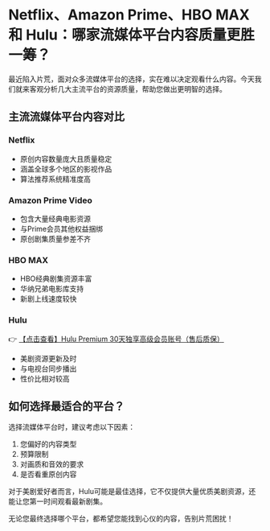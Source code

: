 # Netflix、Amazon Prime、HBO MAX 和 Hulu：哪家流媒体平台内容质量更胜一筹？

最近陷入片荒，面对众多流媒体平台的选择，实在难以决定观看什么内容。今天我们就来客观分析几大主流平台的资源质量，帮助您做出更明智的选择。

## 主流流媒体平台内容对比

### Netflix
- 原创内容数量庞大且质量稳定
- 涵盖全球多个地区的影视作品
- 算法推荐系统精准度高

### Amazon Prime Video
- 包含大量经典电影资源
- 与Prime会员其他权益捆绑
- 原创剧集质量参差不齐

### HBO MAX
- HBO经典剧集资源丰富
- 华纳兄弟电影库支持
- 新剧上线速度较快

### Hulu
👉 [【点击查看】Hulu Premium 30天独享高级会员账号（售后质保）](https://bit.ly/HuLu_vip)
- 美剧资源更新及时
- 与电视台同步播出
- 性价比相对较高

## 如何选择最适合的平台？

选择流媒体平台时，建议考虑以下因素：
1. 您偏好的内容类型
2. 预算限制
3. 对画质和音效的要求
4. 是否看重原创内容

对于美剧爱好者而言，Hulu可能是最佳选择，它不仅提供大量优质美剧资源，还能让您第一时间观看最新剧集。

无论您最终选择哪个平台，都希望您能找到心仪的内容，告别片荒困扰！